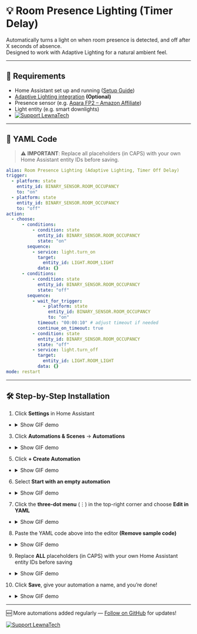 # 💡 Room Presence Lighting (Timer Delay)

Automatically turns a light on when room presence is detected, and off after X seconds of absence.  
Designed to work with Adaptive Lighting for a natural ambient feel.

---

## 🔧 Requirements

- Home Assistant set up and running ([Setup Guide](https://www.home-assistant.io/getting-started/))
- [Adaptive Lighting integration](https://github.com/basnijholt/adaptive-lighting) **(Optional)**
- Presence sensor (e.g. [Aqara FP2 – Amazon Affiliate](https://www.amazon.co.uk/s?k=Aqara+FP2&tag=YOUR_TAG))
- Light entity (e.g. smart downlights)
- [![Support LewnaTech](https://ko-fi.com/img/githubbutton_sm.svg)](https://ko-fi.com/lewnatech)

---

## 🧾 YAML Code

> ⚠️ **IMPORTANT**: Replace all placeholders (in CAPS) with your own Home Assistant entity IDs before saving.

```yaml
alias: Room Presence Lighting (Adaptive Lighting, Timer Off Delay)
trigger:
  - platform: state
    entity_id: BINARY_SENSOR.ROOM_OCCUPANCY
    to: "on"
  - platform: state
    entity_id: BINARY_SENSOR.ROOM_OCCUPANCY
    to: "off"
action:
  - choose:
      - conditions:
          - condition: state
            entity_id: BINARY_SENSOR.ROOM_OCCUPANCY
            state: "on"
        sequence:
          - service: light.turn_on
            target:
              entity_id: LIGHT.ROOM_LIGHT
            data: {}
      - conditions:
          - condition: state
            entity_id: BINARY_SENSOR.ROOM_OCCUPANCY
            state: "off"
        sequence:
          - wait_for_trigger:
              - platform: state
                entity_id: BINARY_SENSOR.ROOM_OCCUPANCY
                to: "on"
            timeout: "00:00:10" # adjust timeout if needed
            continue_on_timeout: true
          - condition: state
            entity_id: BINARY_SENSOR.ROOM_OCCUPANCY
            state: "off"
          - service: light.turn_off
            target:
              entity_id: LIGHT.ROOM_LIGHT
            data: {}
mode: restart
```

---

## 🛠️ Step-by-Step Installation

1. Click **Settings** in Home Assistant
- <details>
      <summary>Show GIF demo</summary>
      <p align="left">
      <img src="https://i.imgur.com/bq2St4B.gif" width="300" height="300">
      </p>
      </details>

3. Click **Automations & Scenes** → **Automations**  
- <details>
      <summary>Show GIF demo</summary>
      <p align="left">
      <img src="https://i.imgur.com/40ijoX0.gif" width="300" height="300">
      </p>
      </details>

5. Click **+ Create Automation**  
- <details>
      <summary>Show GIF demo</summary>
      <p align="left">
      <img src="https://i.imgur.com/RQsahkN.gif" width="300" height="300">
      </p>
      </details>

6. Select **Start with an empty automation**  
- <details>
      <summary>Show GIF demo</summary>
      <p align="left">
      <img src="https://i.imgur.com/86i35Gs.gif" width="300" height="300">
      </p>
      </details>

7. Click the **three-dot menu** (⋮) in the top-right corner and choose **Edit in YAML**  
- <details>
      <summary>Show GIF demo</summary>
      <p align="left">
      <img src="https://i.imgur.com/AmrddUY.gif" width="300" height="300">
      </p>
      </details>

8. Paste the YAML code above into the editor **(Remove sample code)** 
- <details>
      <summary>Show GIF demo</summary>
      <p align="left">
      <img src="https://i.imgur.com/GyaA2AT.gif" width="300" height="300">
      </p>
      </details>

9. Replace **ALL** placeholders (in CAPS) with your own Home Assistant entity IDs before saving  
- <details>
      <summary>Show GIF demo</summary>
      <p align="left">
      <img src="https://i.imgur.com/KhMXyIP.gif" width="300" height="300">
      </p>
      </details>
 
10. Click **Save**, give your automation a name, and you’re done! 
- <details>
      <summary>Show GIF demo</summary>
      <p align="left">
      <img src="https://i.imgur.com/vgJctMW.gif" width="300" height="300">
      </p>
      </details>
      
---

🆕 More automations added regularly — [Follow on GitHub](https://github.com/LewnaTech/LewnaTech) for updates!

[![Support LewnaTech](https://ko-fi.com/img/githubbutton_sm.svg)](https://ko-fi.com/lewnatech)
